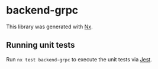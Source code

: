 # backend-grpc

This library was generated with [Nx](https://nx.dev).

## Running unit tests

Run `nx test backend-grpc` to execute the unit tests via [Jest](https://jestjs.io).
